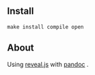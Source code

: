 

Install
-------

```
make install compile open
```

About
-----

Using [reveal.js](https://github.com/hakimel/reveal.js/) with
[pandoc](http://pandoc.org/demo/example9/producing-slide-shows-with-pandoc.html)
.
